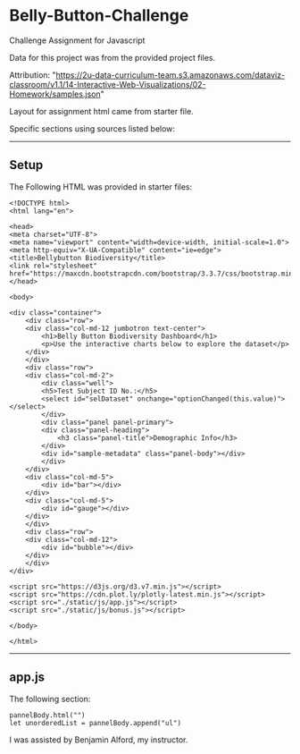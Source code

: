 # Belly-Button-Challenge
Challenge Assignment for Javascript

Data for this project was from the provided project files.

Attribution: "https://2u-data-curriculum-team.s3.amazonaws.com/dataviz-classroom/v1.1/14-Interactive-Web-Visualizations/02-Homework/samples.json"

Layout for assignment html came from starter file.

Specific sections using sources listed below:

--------------------------------------------------
Setup 
--------------------------------------------------

The Following HTML was provided in starter files:

    <!DOCTYPE html>
    <html lang="en">

    <head>
    <meta charset="UTF-8">
    <meta name="viewport" content="width=device-width, initial-scale=1.0">
    <meta http-equiv="X-UA-Compatible" content="ie=edge">
    <title>Bellybutton Biodiversity</title>
    <link rel="stylesheet" href="https://maxcdn.bootstrapcdn.com/bootstrap/3.3.7/css/bootstrap.min.css">
    </head>

    <body>

    <div class="container">
        <div class="row">
        <div class="col-md-12 jumbotron text-center">
            <h1>Belly Button Biodiversity Dashboard</h1>
            <p>Use the interactive charts below to explore the dataset</p>
        </div>
        </div>
        <div class="row">
        <div class="col-md-2">
            <div class="well">
            <h5>Test Subject ID No.:</h5>
            <select id="selDataset" onchange="optionChanged(this.value)"></select>
            </div>
            <div class="panel panel-primary">
            <div class="panel-heading">
                <h3 class="panel-title">Demographic Info</h3>
            </div>
            <div id="sample-metadata" class="panel-body"></div>
            </div>
        </div>
        <div class="col-md-5">
            <div id="bar"></div>
        </div>
        <div class="col-md-5">
            <div id="gauge"></div>
        </div>
        </div>
        <div class="row">
        <div class="col-md-12">
            <div id="bubble"></div>
        </div>
        </div>
    </div>

    <script src="https://d3js.org/d3.v7.min.js"></script>
    <script src="https://cdn.plot.ly/plotly-latest.min.js"></script>
    <script src="./static/js/app.js"></script>
    <script src="./static/js/bonus.js"></script>

    </body>

    </html>

--------------------------------------------------
app.js
--------------------------------------------------

The following section:

    pannelBody.html("")
    let unorderedList = pannelBody.append("ul")

I was assisted by Benjamin Alford, my instructor.